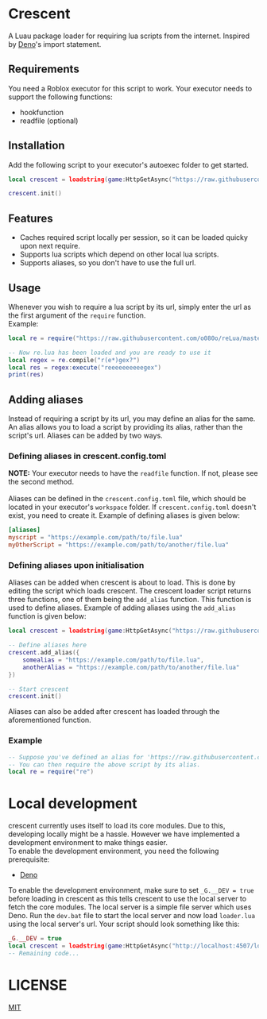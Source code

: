 # Crescent

A Luau package loader for requiring lua scripts from the internet. Inspired by [Deno](https://deno.land)'s import statement.

## Requirements
You need a Roblox executor for this script to work.
Your executor needs to support the following functions:
- hookfunction
- readfile (optional)

## Installation
Add the following script to your executor's autoexec folder to get started.
```lua
local crescent = loadstring(game:HttpGetAsync("https://raw.githubusercontent.com/thelennylord/crescent/main/loader.lua"))()

crescent.init()
```

## Features
- Caches required script locally per session, so it can be loaded quicky upon next require.
- Supports lua scripts which depend on other local lua scripts.
- Supports aliases, so you don't have to use the full url.

## Usage
Whenever you wish to require a lua script by its url, simply enter the url as the first argument of the `require` function.<br/>
Example:
```lua
local re = require("https://raw.githubusercontent.com/o080o/reLua/master/re.lua")

-- Now re.lua has been loaded and you are ready to use it
local regex = re.compile("r(e*)gex?")
local res = regex:execute("reeeeeeeeeegex")
print(res)
```

## Adding aliases
Instead of requiring a script by its url, you may define an alias for the same. An alias allows you to load a script by providing its alias, rather than the script's url. Aliases can be added by two ways.
### Defining aliases in crescent.config.toml
**NOTE:** Your executor needs to have the `readfile` function. If not, please see the second method.<br/><br>
Aliases can be defined in the `crescent.config.toml` file, which should be located in your executor's `workspace` folder. If `crescent.config.toml` doesn't exist, you need to create it. Example of defining aliases is given below:
```toml
[aliases]
myscript = "https://example.com/path/to/file.lua"
myOtherScript = "https://example.com/path/to/another/file.lua"
```
### Defining aliases upon initialisation
Aliases can be added when crescent is about to load. This is done by editing the script which loads crescent. The crescent loader script returns three functions, one of them being the `add_alias` function. This function is used to define aliases. Example of adding aliases using the `add_alias` function is given below:
```lua
local crescent = loadstring(game:HttpGetAsync("https://raw.githubusercontent.com/thelennylord/crescent/main/loader.lua"))()

-- Define aliases here
crescent.add_alias({
    somealias = "https://example.com/path/to/file.lua",
    anotherAlias = "https://example.com/path/to/another/file.lua"
})

-- Start crescent
crescent.init()
```
Aliases can also be added after crescent has loaded through the aforementioned function.
### Example
```lua
-- Suppose you've defined an alias for 'https://raw.githubusercontent.com/o080o/reLua/master/re.lua', which is 're'.
-- You can then require the above script by its alias.
local re = require("re")
```

# Local development
crescent currently uses itself to load its core modules. Due to this, developing locally might be a hassle. However we have implemented a development environment to make things easier.<br>
To enable the development environment, you need the following prerequisite:
- [Deno](https://deno.land)

To enable the development environment, make sure to set `_G.__DEV = true` before loading in crescent as this tells crescent to use the local server to fetch the core modules. The local server is a simple file server which uses Deno. Run the `dev.bat` file to start the local server and now load `loader.lua` using the local server's url. Your script should look something like this:
```lua
_G.__DEV = true
local crescent = loadstring(game:HttpGetAsync("http://localhost:4507/loader.lua"))()
-- Remaining code...
```

# LICENSE
[MIT](https://github.com/thelennylord/crescent/blob/main/LICENSE)